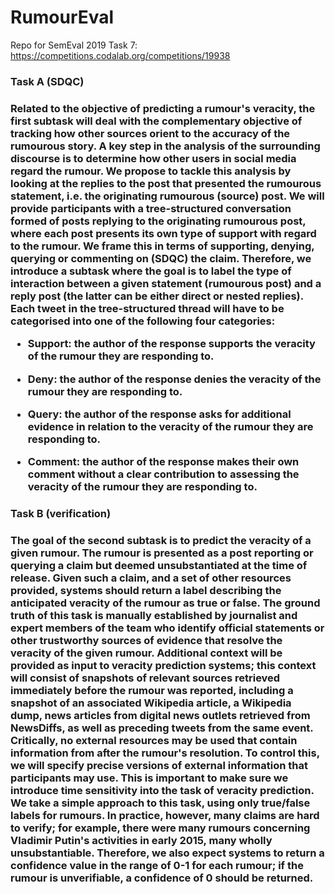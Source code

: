 # RumourEval
Repo for SemEval 2019 Task 7: https://competitions.codalab.org/competitions/19938 

<h3>Task A (SDQC)<h3>


Related to the objective of predicting a rumour's veracity, the first subtask will deal with the complementary objective of tracking how other sources orient to the accuracy of the rumourous story. A key step in the analysis of the surrounding discourse is to determine how other users in social media regard the rumour. We propose to tackle this analysis by looking at the replies to the post that presented the rumourous statement, i.e. the originating rumourous (source) post. We will provide participants with a tree-structured conversation formed of posts replying to the originating rumourous post, where each post presents its own type of support with regard to the rumour. We frame this in terms of supporting, denying, querying or commenting on (SDQC) the claim. Therefore, we introduce a subtask where the goal is to label the type of interaction between a given statement (rumourous post) and a reply post (the latter can be either direct or nested replies). Each tweet in the tree-structured thread will have to be categorised into one of the following four categories:

- Support: the author of the response supports the veracity of the rumour they are responding to.

- Deny: the author of the response denies the veracity of the rumour they are responding to.

- Query: the author of the response asks for additional evidence in relation to the veracity of the rumour they are responding to.

- Comment: the author of the response makes their own comment without a clear contribution to assessing the veracity of the rumour they are responding to.

<h3>Task B (verification)<h3>


The goal of the second subtask is to predict the veracity of a given rumour. The rumour is presented as a post reporting or querying a claim but deemed unsubstantiated at the time of release. Given such a claim, and a set of other resources provided, systems should return a label describing the anticipated veracity of the rumour as true or false. The ground truth of this task is manually established by journalist and expert members of the team who identify official statements or other trustworthy sources of evidence that resolve the veracity of the given rumour. Additional context will be provided as input to veracity prediction systems; this context will consist of snapshots of relevant sources retrieved immediately before the rumour was reported, including a snapshot of an associated Wikipedia article, a Wikipedia dump, news articles from digital news outlets retrieved from NewsDiffs, as well as preceding tweets from the same event. Critically, no external resources may be used that contain information from after the rumour's resolution. To control this, we will specify precise versions of external information that participants may use. This is important to make sure we introduce time sensitivity into the task of veracity prediction. We take a simple approach to this task, using only true/false labels for rumours. In practice, however, many claims are hard to verify; for example, there were many rumours concerning Vladimir Putin's activities in early 2015, many wholly unsubstantiable. Therefore, we also expect systems to return a confidence value in the range of 0-1 for each rumour; if the rumour is unverifiable, a confidence of 0 should be returned.
